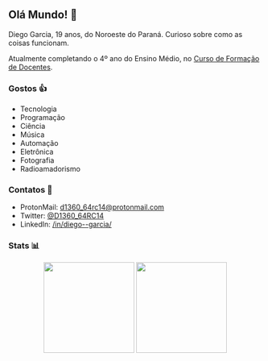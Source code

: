 ## Olá Mundo! 👋

Diego Garcia, 19 anos, do Noroeste do Paraná. Curioso sobre como as coisas funcionam.

Atualmente completando o 4º ano do Ensino Médio, no [Curso de Formação de Docentes](http://www.comunidade.diaadia.pr.gov.br/modules/conteudo/conteudo.php?conteudo=102).

### Gostos 👍

- Tecnologia
- Programação
- Ciência
- Música
- Automação
- Eletrônica
- Fotografia
- Radioamadorismo

### Contatos 📝

- ProtonMail: d1360_64rc14@protonmail.com
- Twitter: [@D1360_64RC14](https://twitter.com/D1360_64RC14)
- LinkedIn: [/in/diego--garcia/](https://www.linkedin.com/in/diego--garcia/)

### Stats 📊

<div align="center">
  <span>
    <img height="180" src="https://github-readme-stats.vercel.app/api?username=d1360-64rc14&show_icons=true&theme=tokyonight&locale=pt-BR&langs_count=10&layout=compact&hide=Shell,Makefile,Dockerfile">
  </span>
  <span>
    <img height="180" src="https://github-readme-stats.vercel.app/api/top-langs?username=d1360-64rc14&show_icons=true&theme=tokyonight&locale=pt-BR&langs_count=10&layout=compact&hide=Shell,Makefile,Dockerfile">
  </span>
</div>
